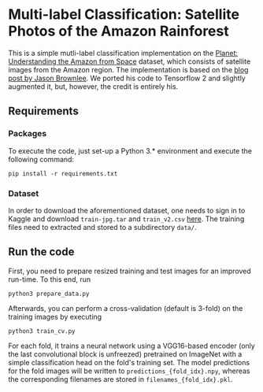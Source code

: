 # Multi-label Classification: Satellite Photos of the Amazon Rainforest

This is a simple mutli-label classification implementation on the [Planet: Understanding the Amazon from Space](https://www.kaggle.com/c/planet-understanding-the-amazon-from-space) dataset, which consists of satellite images from the Amazon region. The implementation is based on the [blog post by Jason Brownlee](https://machinelearningmastery.com/how-to-develop-a-convolutional-neural-network-to-classify-satellite-photos-of-the-amazon-rainforest/). We ported his code to Tensorflow 2 and slightly augmented it, but, however, the credit is entirely his.

## Requirements

### Packages

To execute the code, just set-up a Python 3.* environment and execute the following command:
```
pip install -r requirements.txt
```

### Dataset

In order to download the aforementioned dataset, one needs to sign in to Kaggle and download `train-jpg.tar` and `train_v2.csv` [here](https://www.kaggle.com/c/planet-understanding-the-amazon-from-space/data). The training files need to extracted and stored to a subdirectory `data/`.

## Run the code

First, you need to prepare resized training and test images for an improved run-time. To this end, run
```
python3 prepare_data.py
```

Afterwards, you can perform a cross-validation (default is 3-fold) on the training images by executing
```
python3 train_cv.py
```

For each fold, it trains a neural network using a VGG16-based encoder (only the last convolutional block is unfreezed) pretrained on ImageNet with a simple classification head on the fold's training set. The model predictions for the fold images will be written to `predictions_{fold_idx}.npy`, whereas the corresponding filenames are stored in `filenames_{fold_idx}.pkl`.